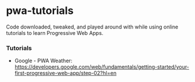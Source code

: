 # pwa-tutorials

Code downloaded, tweaked, and played around with while using online tutorials to learn Progressive Web Apps.

### Tutorials

* Google - PWA Weather: https://developers.google.com/web/fundamentals/getting-started/your-first-progressive-web-app/step-02?hl=en


